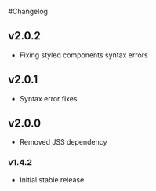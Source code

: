 #Changelog

## v2.0.2

- Fixing styled components syntax errors

## v2.0.1

- Syntax error fixes


## v2.0.0

- Removed JSS dependency

### v1.4.2

- Initial stable release